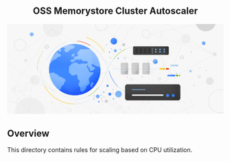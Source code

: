 <br />
<p align="center">
  <h2 align="center">OSS Memorystore Cluster Autoscaler</h2>
  <img alt="Autoscaler" src="../../../../../../resources/hero-image.jpg">
</p>

## Overview

This directory contains rules for scaling based on CPU utilization.

